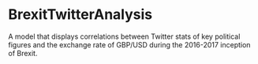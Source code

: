 # BrexitTwitterAnalysis
 A model that displays correlations between Twitter stats of key political figures and the exchange rate of GBP/USD during the 2016-2017 inception of Brexit.
